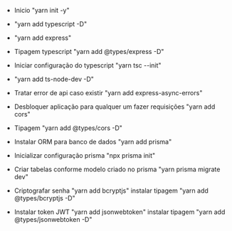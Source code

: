 * Inicio "yarn init -y"
* "yarn add typescript -D"
* "yarn add express"

* Tipagem typescript "yarn add @types/express -D"
* Iniciar configuração do typescript "yarn tsc --init"
* "yarn add ts-node-dev -D"
* Tratar error de api caso existir "yarn add express-async-errors"
* Desbloquer aplicação para qualquer um fazer requisições "yarn add cors"
* Tipagem "yarn add @types/cors -D"
* Instalar ORM para banco de dados "yarn add prisma"
* Inicializar configuração prisma "npx prisma init"
* Criar tabelas conforme modelo criado no prisma "yarn prisma migrate dev"
* Criptografar senha "yarn add bcryptjs" instalar tipagem "yarn add @types/bcryptjs -D"
* Instalar token JWT "yarn add jsonwebtoken" instalar tipagem "yarn add @types/jsonwebtoken -D"